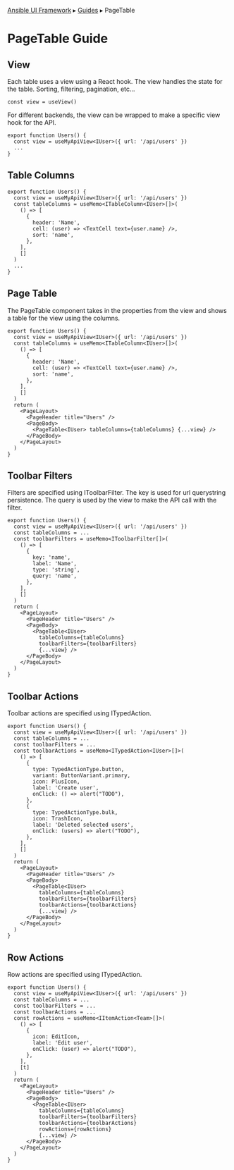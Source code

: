 [Ansible UI Framework](../Framework.md) ▸ [Guides](../Guides.md) ▸ PageTable

# PageTable Guide

## View

Each table uses a view using a React hook. The view handles the state for the table. Sorting, filtering, pagination, etc...

```tsx
const view = useView()
```

For different backends, the view can be wrapped to make a specific view hook for the API.

```tsx
export function Users() {
  const view = useMyApiView<IUser>({ url: '/api/users' })
  ...
}
```

## Table Columns

```tsx
export function Users() {
  const view = useMyApiView<IUser>({ url: '/api/users' })
  const tableColumns = useMemo<ITableColumn<IUser>[]>(
    () => [
      {
        header: 'Name',
        cell: (user) => <TextCell text={user.name} />,
        sort: 'name',
      },
    ],
    []
  )
  ...
}
```

## Page Table

The PageTable component takes in the properties from the view and shows a table for the view using the columns.

```tsx
export function Users() {
  const view = useMyApiView<IUser>({ url: '/api/users' })
  const tableColumns = useMemo<ITableColumn<IUser>[]>(
    () => [
      {
        header: 'Name',
        cell: (user) => <TextCell text={user.name} />,
        sort: 'name',
      },
    ],
    []
  )
  return (
    <PageLayout>
      <PageHeader title="Users" />
      <PageBody>
        <PageTable<IUser> tableColumns={tableColumns} {...view} />
      </PageBody>
    </PageLayout>
  )
}
```

## Toolbar Filters

Filters are specified using IToolbarFilter. The key is used for url querystring persistence. The query is used by the view to make the API call with the filter.

```tsx
export function Users() {
  const view = useMyApiView<IUser>({ url: '/api/users' })
  const tableColumns = ...
  const toolbarFilters = useMemo<IToolbarFilter[]>(
    () => [
      {
        key: 'name',
        label: 'Name',
        type: 'string',
        query: 'name',
      },
    ],
    []
  )
  return (
    <PageLayout>
      <PageHeader title="Users" />
      <PageBody>
        <PageTable<IUser>
          tableColumns={tableColumns}
          toolbarFilters={toolbarFilters}
          {...view} />
      </PageBody>
    </PageLayout>
  )
}
```

## Toolbar Actions

Toolbar actions are specified using ITypedAction.

```tsx
export function Users() {
  const view = useMyApiView<IUser>({ url: '/api/users' })
  const tableColumns = ...
  const toolbarFilters = ...
  const toolbarActions = useMemo<ITypedAction<IUser>[]>(
    () => [
      {
        type: TypedActionType.button,
        variant: ButtonVariant.primary,
        icon: PlusIcon,
        label: 'Create user',
        onClick: () => alert("TODO"),
      },
      {
        type: TypedActionType.bulk,
        icon: TrashIcon,
        label: 'Deleted selected users',
        onClick: (users) => alert("TODO"),
      },
    ],
    []
  )
  return (
    <PageLayout>
      <PageHeader title="Users" />
      <PageBody>
        <PageTable<IUser>
          tableColumns={tableColumns}
          toolbarFilters={toolbarFilters}
          toolbarActions={toolbarActions}
          {...view} />
      </PageBody>
    </PageLayout>
  )
}
```

## Row Actions

Row actions are specified using ITypedAction.

```tsx
export function Users() {
  const view = useMyApiView<IUser>({ url: '/api/users' })
  const tableColumns = ...
  const toolbarFilters = ...
  const toolbarActions = ...
  const rowActions = useMemo<IItemAction<Team>[]>(
    () => [
      {
        icon: EditIcon,
        label: 'Edit user',
        onClick: (user) => alert("TODO"),
      },
    ],
    [t]
  )
  return (
    <PageLayout>
      <PageHeader title="Users" />
      <PageBody>
        <PageTable<IUser>
          tableColumns={tableColumns}
          toolbarFilters={toolbarFilters}
          toolbarActions={toolbarActions}
          rowActions={rowActions}
          {...view} />
      </PageBody>
    </PageLayout>
  )
}
```
